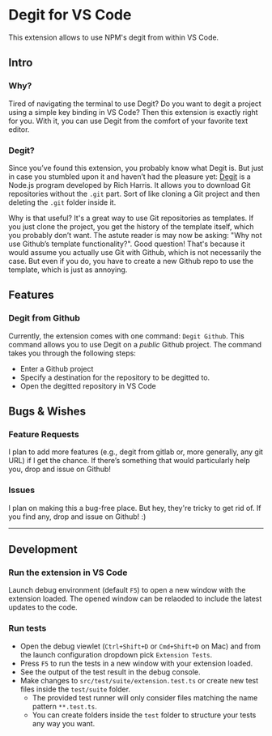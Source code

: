 # Degit for VS Code

This extension allows to use NPM's degit from within VS Code.

## Intro

### Why?

Tired of navigating the terminal to use Degit? Do you want to degit a project using a simple key binding in VS Code? Then this extension is exactly right for you. With it, you can use Degit from the comfort of your favorite text editor.

### Degit?

Since you’ve found this extension, you probably know what Degit is. But just in case you stumbled upon it and haven’t had the pleasure yet: [Degit](https://github.com/Rich-Harris/degit) is a Node.js program developed by Rich Harris. It allows you to download Git repositories without the `.git` part. Sort of like cloning a Git project and then deleting the `.git` folder inside it.

Why is that useful? It's a great way to use Git repositories as templates. If you just clone the project, you get the history of the template itself, which you probably don’t want. The astute reader is may now be asking: "Why not use Github’s template functionality?". Good question! That's because it would assume you actually use Git with Github, which is not necessarily the case. But even if you do, you have to create a new Github repo to use the template, which is just as annoying.

## Features

### Degit from Github

Currently, the extension comes with one command: `Degit Github`. This command allows you to use Degit on a _public_ Github project. The command takes you through the following steps:

- Enter a Github project
- Specify a destination for the repository to be degitted to.
- Open the degitted repository in VS Code

## Bugs & Wishes

### Feature Requests

I plan to add more features (e.g., degit from gitlab or, more generally, any git URL) if I get the chance. If there’s something that would particularly help you, drop and issue on Github!

### Issues

I plan on making this a bug-free place. But hey, they're tricky to get rid of. If you find any, drop and issue on Github! :)

---

## Development

### Run the extension in VS Code

Launch debug environment (default `F5`) to open a new window with the extension loaded. The opened window can be relaoded to include the latest updates to the code.

### Run tests

- Open the debug viewlet (`Ctrl+Shift+D` or `Cmd+Shift+D` on Mac) and from the launch configuration dropdown pick `Extension Tests`.
- Press `F5` to run the tests in a new window with your extension loaded.
- See the output of the test result in the debug console.
- Make changes to `src/test/suite/extension.test.ts` or create new test files inside the `test/suite` folder.
  - The provided test runner will only consider files matching the name pattern `**.test.ts`.
  - You can create folders inside the `test` folder to structure your tests any way you want.
